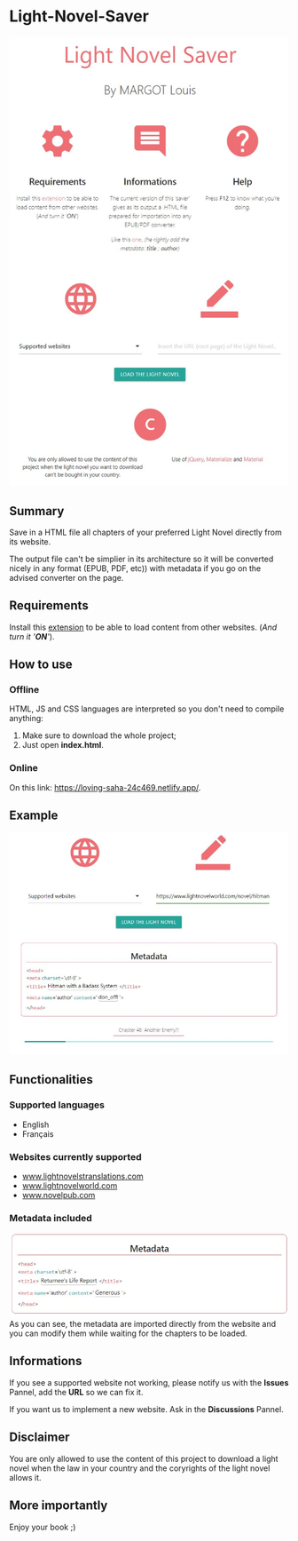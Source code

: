 # Light-Novel-Saver
![Presentation Project](local/img/Light-Novel-Saver.jpg)

## Summary
Save in a HTML file all chapters of your preferred Light Novel directly from its website.

The output file can't be simplier in its architecture so it will be converted nicely in any format (EPUB, PDF, etc)) with metadata if you go on the advised converter on the page.

## Requirements
Install this [extension](https://chrome.google.com/webstore/detail/moesif-origin-cors-change/digfbfaphojjndkpccljibejjbppifbc/related?hl=en-US)
to be able to load content from other websites. (_And turn it '**ON**'_).

## How to use
### Offline
HTML, JS and CSS languages are interpreted so you don't need to compile anything:
1. Make sure to download the whole project;
2. Just open **index.html**.

### Online
On this link: https://loving-saha-24c469.netlify.app/.

## Example
![Presentation Project](local/img/Light-Novel-Saver-example.jpg)

## Functionalities
### Supported languages
* English
* Français

### Websites currently supported
* www.lightnovelstranslations.com
* www.lightnovelworld.com
* www.novelpub.com

### Metadata included
![Metadata](local/img/Light-Novel-Saver-metadata.jpg)
As you can see, the metadata are imported directly from the website and you can modify them while waiting for the chapters to be loaded.

## Informations
If you see a supported website not working, please notify us with the **Issues** Pannel, add the **URL** so we can fix it.

If you want us to implement a new website. Ask in the **Discussions** Pannel.

## Disclaimer
You are only allowed to use the content of this project to download a light novel when the law in your country and the coryrights of the light novel allows it.

## More importantly
Enjoy your book ;)
